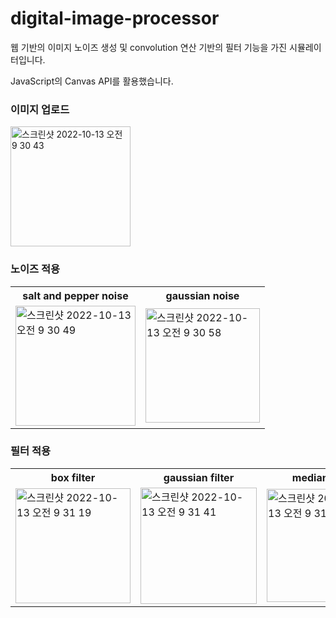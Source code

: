 # digital-image-processor
웹 기반의 이미지 노이즈 생성 및 convolution 연산 기반의 필터 기능을 가진 시뮬레이터입니다. 

JavaScript의 Canvas API를 활용했습니다.

### 이미지 업로드
<img width="192" alt="스크린샷 2022-10-13 오전 9 30 43" src="https://user-images.githubusercontent.com/53702978/195478696-dca4cca4-7a45-484e-b83d-337536a4a7ee.png">

### 노이즈 적용

<table>
<tr>
  <th> salt and pepper noise </th>
  <th> gaussian noise </th>
</tr>
<tr>
  <td>
  <img width="192" alt="스크린샷 2022-10-13 오전 9 30 49" src="https://user-images.githubusercontent.com/53702978/195478705-41486d09-8293-4d31-989f-e33020172b4b.png">
  </td>
  <td>
   <img width="183" alt="스크린샷 2022-10-13 오전 9 30 58" src="https://user-images.githubusercontent.com/53702978/195478710-f8c3d949-d4c7-4552-bda9-37a2de1f3989.png">
  </td>
</tr>
</table>

### 필터 적용

<table>
<tr>
  <th> box filter </th>
  <th> gaussian filter </th>
  <th> median filter </th>
</tr>
<tr>
  <td>
<img width="184" alt="스크린샷 2022-10-13 오전 9 31 19" src="https://user-images.githubusercontent.com/53702978/195478715-836c46c8-5dcc-4ad3-95e2-66a2240c1c4d.png">
  </td>
  <td>
<img width="186" alt="스크린샷 2022-10-13 오전 9 31 41" src="https://user-images.githubusercontent.com/53702978/195478719-894ed713-467a-404f-b862-60c506c9c0cd.png">
  </td>
  <td>
<img width="181" alt="스크린샷 2022-10-13 오전 9 31 55" src="https://user-images.githubusercontent.com/53702978/195478722-f4b7e0ba-2017-4d9e-84bc-e7d888ea434e.png">
  </td>
</tr>
</table>

